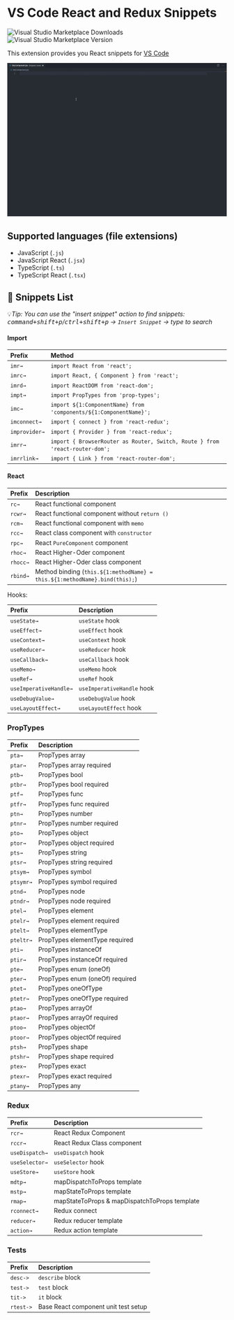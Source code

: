 # VS Code React and Redux Snippets

![Visual Studio Marketplace Downloads](https://img.shields.io/visual-studio-marketplace/d/ugross.vscode-react-snippets)
![Visual Studio Marketplace Version](https://img.shields.io/visual-studio-marketplace/v/ugross.vscode-react-snippets)

This extension provides you React snippets for [VS Code](https://code.visualstudio.com/)

![Snippets Demo](./images/snippets-demo.gif)

## Supported languages (file extensions)

- JavaScript (`.js`)
- JavaScript React (`.jsx`)
- TypeScript (`.ts`)
- TypeScript React (`.tsx`)

## 📖 Snippets List

💡*Tip: You can use the "insert snippet" action to find snippets: <kbd>command+shift+p</kbd>/<kbd>ctrl+shift+p</kbd> -> `Insert Snippet` -> type to search*

#### Import

| Prefix        | Method                                                                       |
| :------------ | :--------------------------------------------------------------------------- |
| `imr→`        | `import React from 'react';`                                                 |
| `imrc→`       | `import React, { Component } from 'react';`                                  |
| `imrd→`       | `import ReactDOM from 'react-dom';`                                          |
| `impt→`       | `import PropTypes from 'prop-types';`                                        |
| `imc→`        | `import ${1:ComponentName} from 'components/${1:ComponentName}';`            |
| `imconnect→`  | `import { connect } from 'react-redux';`                                     |
| `improvider→` | `import { Provider } from 'react-redux';`                                    |
| `imrr→`       | `import { BrowserRouter as Router, Switch, Route } from 'react-router-dom';` |
| `imrrlink→`   | `import { Link } from 'react-router-dom';`                                   |

#### React

| Prefix   | Description                                                                |
| :------- | :------------------------------------------------------------------------- |
| `rc→`    | React functional component                                                 |
| `rcwr→`  | React functional component without `return ()`                             |
| `rcm→`   | React functional component with `memo`                                     |
| `rcc→`   | React class component with `constructor`                                   |
| `rpc→`   | React `PureComponent` component                                            |
| `rhoc→`  | React Higher-Oder component                                                |
| `rhocc→` | React Higher-Oder class component                                          |
| `rbind→` | Method binding (`this.${1:methodName} = this.${1:methodName}.bind(this);`) |

Hooks:

| Prefix                 | Description                |
| :--------------------- | :------------------------- |
| `useState→`            | `useState` hook            |
| `useEffect→`           | `useEffect` hook           |
| `useContext→`          | `useContext` hook          |
| `useReducer→`          | `useReducer` hook          |
| `useCallback→`         | `useCallback` hook         |
| `useMemo→`             | `useMemo` hook             |
| `useRef→`              | `useRef` hook              |
| `useImperativeHandle→` | `useImperativeHandle` hook |
| `useDebugValue→`       | `useDebugValue` hook       |
| `useLayoutEffect→`     | `useLayoutEffect` hook     |

### PropTypes

| Prefix    | Description                     |
| :-------- | :------------------------------ |
| `pta→`    | PropTypes array                 |
| `ptar→`   | PropTypes array required        |
| `ptb→`    | PropTypes bool                  |
| `ptbr→`   | PropTypes bool required         |
| `ptf→`    | PropTypes func                  |
| `ptfr→`   | PropTypes func required         |
| `ptn→`    | PropTypes number                |
| `ptnr→`   | PropTypes number required       |
| `pto→`    | PropTypes object                |
| `ptor→`   | PropTypes object required       |
| `pts→`    | PropTypes string                |
| `ptsr→`   | PropTypes string required       |
| `ptsym→`  | PropTypes symbol                |
| `ptsymr→` | PropTypes symbol required       |
| `ptnd→`   | PropTypes node                  |
| `ptndr→`  | PropTypes node required         |
| `ptel→`   | PropTypes element               |
| `ptelr→`  | PropTypes element required      |
| `ptelt→`  | PropTypes elementType           |
| `pteltr→` | PropTypes elementType required  |
| `pti→`    | PropTypes instanceOf            |
| `ptir→`   | PropTypes instanceOf required   |
| `pte→`    | PropTypes enum (oneOf)          |
| `pter→`   | PropTypes enum (oneOf) required |
| `ptet→`   | PropTypes oneOfType             |
| `ptetr→`  | PropTypes oneOfType required    |
| `ptao→`   | PropTypes arrayOf               |
| `ptaor→`  | PropTypes arrayOf required      |
| `ptoo→`   | PropTypes objectOf              |
| `ptoor→`  | PropTypes objectOf required     |
| `ptsh→`   | PropTypes shape                 |
| `ptshr→`  | PropTypes shape required        |
| `ptex→`   | PropTypes exact                 |
| `ptexr→`  | PropTypes exact required        |
| `ptany→`  | PropTypes any                   |

### Redux

| Prefix         | Description                                   |
| :------------- | :-------------------------------------------- |
| `rcr→`         | React Redux Component                         |
| `rccr→`        | React Redux Class component                   |
| `useDispatch→` | `useDispatch` hook                            |
| `useSelector→` | `useSelector` hook                            |
| `useStore→`    | `useStore` hook                               |
| `mdtp→`        | mapDispatchToProps template                   |
| `mstp→`        | mapStateToProps template                      |
| `rmap→`        | mapStateToProps & mapDispatchToProps template |
| `rconnect→`    | Redux connect                                 |
| `reducer→`     | Redux reducer template                        |
| `action→`      | Redux action template                         |

### Tests

| Prefix    | Description                          |
| :-------- | :----------------------------------- |
| `desc->`  | `describe` block                     |
| `test->`  | `test` block                         |
| `tit->`   | `it` block                           |
| `rtest->` | Base React component unit test setup |
